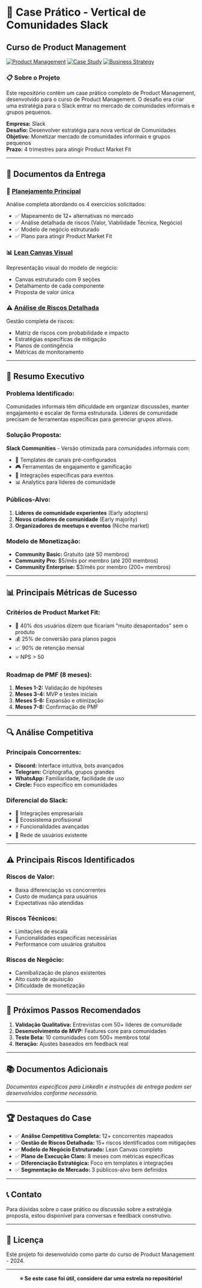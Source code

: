 # 🚀 Case Prático - Vertical de Comunidades Slack

## Curso de Product Management

[![Product Management](https://img.shields.io/badge/Product-Management-blue)](https://github.com/topics/product-management)
[![Case Study](https://img.shields.io/badge/Case-Study-green)](https://github.com/topics/case-study)
[![Business Strategy](https://img.shields.io/badge/Business-Strategy-orange)](https://github.com/topics/business-strategy)

### 📋 **Sobre o Projeto**

Este repositório contém um case prático completo de Product Management, desenvolvido para o curso de Product Management. O desafio era criar uma estratégia para o Slack entrar no mercado de comunidades informais e grupos pequenos.

**Empresa:** Slack  
**Desafio:** Desenvolver estratégia para nova vertical de Comunidades  
**Objetivo:** Monetizar mercado de comunidades informais e grupos pequenos  
**Prazo:** 4 trimestres para atingir Product Market Fit

---

## 📁 **Documentos da Entrega**

### **📄 [Planejamento Principal](slack_vertical_comunidades_planejamento.md)**

Análise completa abordando os 4 exercícios solicitados:

- ✅ Mapeamento de 12+ alternativas no mercado
- ✅ Análise detalhada de riscos (Valor, Viabilidade Técnica, Negócio)
- ✅ Modelo de negócio estruturado
- ✅ Plano para atingir Product Market Fit

### **📊 [Lean Canvas Visual](lean_canvas_slack_communities.md)**

Representação visual do modelo de negócio:

- Canvas estruturado com 9 seções
- Detalhamento de cada componente
- Proposta de valor única

### **⚠️ [Análise de Riscos Detalhada](analise_riscos_detalhada.md)**

Gestão completa de riscos:

- Matriz de riscos com probabilidade e impacto
- Estratégias específicas de mitigação
- Planos de contingência
- Métricas de monitoramento

---

## 🎯 **Resumo Executivo**

### **Problema Identificado:**

Comunidades informais têm dificuldade em organizar discussões, manter engajamento e escalar de forma estruturada. Líderes de comunidade precisam de ferramentas específicas para gerenciar grupos ativos.

### **Solução Proposta:**

**Slack Communities** - Versão otimizada para comunidades informais com:

- 🎨 Templates de canais pré-configurados
- 🎮 Ferramentas de engajamento e gamificação
- 🔗 Integrações específicas para eventos
- 📊 Analytics para líderes de comunidade

### **Públicos-Alvo:**

1. **Líderes de comunidade experientes** (Early adopters)
2. **Novos criadores de comunidade** (Early majority)
3. **Organizadores de meetups e eventos** (Niche market)

### **Modelo de Monetização:**

- **Community Basic:** Gratuito (até 50 membros)
- **Community Pro:** $5/mês por membro (até 200 membros)
- **Community Enterprise:** $3/mês por membro (200+ membros)

---

## 📊 **Principais Métricas de Sucesso**

### **Critérios de Product Market Fit:**

- 🎯 40% dos usuários dizem que ficariam "muito desapontados" sem o produto
- 💰 25% de conversão para planos pagos
- 📈 90% de retenção mensal
- ⭐ NPS > 50

### **Roadmap de PMF (8 meses):**

1. **Meses 1-2:** Validação de hipóteses
2. **Meses 3-4:** MVP e testes iniciais
3. **Meses 5-6:** Expansão e otimização
4. **Meses 7-8:** Confirmação de PMF

---

## 🔍 **Análise Competitiva**

### **Principais Concorrentes:**

- **Discord:** Interface intuitiva, bots avançados
- **Telegram:** Criptografia, grupos grandes
- **WhatsApp:** Familiaridade, facilidade de uso
- **Circle:** Foco específico em comunidades

### **Diferencial do Slack:**

- 🔗 Integrações empresariais
- 💼 Ecossistema profissional
- ⚡ Funcionalidades avançadas
- 👥 Rede de usuários existente

---

## ⚠️ **Principais Riscos Identificados**

### **Riscos de Valor:**

- Baixa diferenciação vs concorrentes
- Custo de mudança para usuários
- Expectativas não atendidas

### **Riscos Técnicos:**

- Limitações de escala
- Funcionalidades específicas necessárias
- Performance com usuários gratuitos

### **Riscos de Negócio:**

- Cannibalização de planos existentes
- Alto custo de aquisição
- Dificuldade de monetização

---

## 🚀 **Próximos Passos Recomendados**

1. **Validação Qualitativa:** Entrevistas com 50+ líderes de comunidade
2. **Desenvolvimento de MVP:** Features core para comunidades
3. **Teste Beta:** 10 comunidades com 500+ membros total
4. **Iteração:** Ajustes baseados em feedback real

---

## 📚 **Documentos Adicionais**

_Documentos específicos para LinkedIn e instruções de entrega podem ser desenvolvidos conforme necessário._

---

## 🏆 **Destaques do Case**

- ✅ **Análise Competitiva Completa:** 12+ concorrentes mapeados
- ✅ **Gestão de Riscos Detalhada:** 15+ riscos identificados com mitigações
- ✅ **Modelo de Negócio Estruturado:** Lean Canvas completo
- ✅ **Plano de Execução Claro:** 8 meses com métricas específicas
- ✅ **Diferenciação Estratégica:** Foco em templates e integrações
- ✅ **Segmentação de Mercado:** 3 públicos-alvo bem definidos

---

## 📞 **Contato**

Para dúvidas sobre o case prático ou discussão sobre a estratégia proposta, estou disponível para conversas e feedback construtivo.

---

## 📄 **Licença**

Este projeto foi desenvolvido como parte do curso de Product Management - 2024.

---

<div align="center">

**⭐ Se este case foi útil, considere dar uma estrela no repositório!**

</div>
